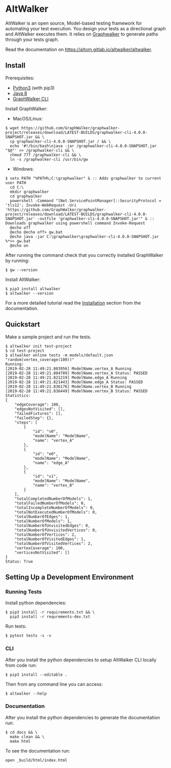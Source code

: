 # AltWalker

AltWalker is an open source, Model-based testing framework for automating your test execution. You
design your tests as a directional graph and AltWalker executes them. It relies on
[Graphwalker](http://graphwalker.github.io/) to generate paths through your tests graph.

Read the documentation on https://altom.gitlab.io/altwalker/altwalker.

## Install

Prerequisites:

* [Python3](https://www.python.org/) (with pip3)
* [Java 8](https://openjdk.java.net/)
* [GraphWalker CLI](http://graphwalker.github.io/)

Install GraphWalker:

* MacOS/Linux:

```
$ wget https://github.com/GraphWalker/graphwalker-project/releases/download/LATEST-BUILDS/graphwalker-cli-4.0.0-SNAPSHOT.jar && \
  cp graphwalker-cli-4.0.0-SNAPSHOT.jar / && \
  echo '#!/bin/bash\njava -jar /graphwalker-cli-4.0.0-SNAPSHOT.jar "$@"' >> /graphwalker-cli && \
  chmod 777 /graphwalker-cli && \
  ln -s /graphwalker-cli /usr/bin/gw
```

* Windows:

```
$ setx PATH "%PATH%;C:\graphwalker" & :: Adds graphwalker to current user PATH
  cd C:\
  mkdir graphwalker
  cd graphwalker
  powershell -Command "[Net.ServicePointManager]::SecurityProtocol = 'tls12'; Invoke-WebRequest -Uri 'https://github.com/GraphWalker/graphwalker-project/releases/download/LATEST-BUILDS/graphwalker-cli-4.0.0-SNAPSHOT.jar' -outfile 'graphwalker-cli-4.0.0-SNAPSHOT.jar'" & :: Downloads graphwalker using powershell command Invoke-Request
  @echo off
  @echo @echo off> gw.bat
  @echo java -jar C:\graphwalker\graphwalker-cli-4.0.0-SNAPSHOT.jar %*>> gw.bat
  @echo on
```

After running the command check that you correctly installed GraphWalker by running:

```
$ gw --version
```

Install AltWalker:

```
$ pip3 install altwalker
$ altwalker --version
```

For a more detailed tutorial read the [Installation](https://altom.gitlab.io/altwalker/altwalker/installation.html) section from the documentation.

## Quickstart

Make a sample project and run the tests.

```
$ altwalker init test-project
$ cd test-project
$ altwalker online tests -m models/default.json "random(vertex_coverage(100))"
Running:
[2019-02-28 11:49:21.803956] ModelName.vertex_A Running
[2019-02-28 11:49:21.804709] ModelName.vertex_A Status: PASSED
[2019-02-28 11:49:21.821219] ModelName.edge_A Running
[2019-02-28 11:49:21.821443] ModelName.edge_A Status: PASSED
[2019-02-28 11:49:21.836176] ModelName.vertex_B Running
[2019-02-28 11:49:21.836449] ModelName.vertex_B Status: PASSED
Statistics:
{
    "edgeCoverage": 100,
    "edgesNotVisited": [],
    "failedFixtures": [],
    "failedStep": {},
    "steps": [
        {
            "id": "v0",
            "modelName": "ModelName",
            "name": "vertex_A"
        },
        {
            "id": "e0",
            "modelName": "ModelName",
            "name": "edge_A"
        },
        {
            "id": "v1",
            "modelName": "ModelName",
            "name": "vertex_B"
        }
    ],
    "totalCompletedNumberOfModels": 1,
    "totalFailedNumberOfModels": 0,
    "totalIncompleteNumberOfModels": 0,
    "totalNotExecutedNumberOfModels": 0,
    "totalNumberOfEdges": 1,
    "totalNumberOfModels": 1,
    "totalNumberOfUnvisitedEdges": 0,
    "totalNumberOfUnvisitedVertices": 0,
    "totalNumberOfVertices": 2,
    "totalNumberOfVisitedEdges": 1,
    "totalNumberOfVisitedVertices": 2,
    "vertexCoverage": 100,
    "verticesNotVisited": []
}
Status: True
```

## Setting Up a Development Environment

### Running Tests

Install python dependencies:

```
$ pip3 install -r requirements.txt && \
  pip3 install -r requrements-dev.txt
```

Run tests:

```
$ pytest tests -s -v
```

### CLI

After you install the python dependencies to setup AltWalker CLI locally from code run:

```
$ pip3 install --editable .
```

Then from any command line you can access:

```
$ altwalker --help
```

### Documentation

After you install the python dependencies to generate the documentation run:

```
$ cd docs && \
  make clean && \
  make html
```

To see the documentation run:

```
open _build/html/index.html
```
